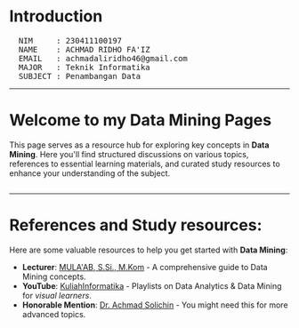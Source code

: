 # Introduction

<pre>
  NIM     : 230411100197
  NAME    : ACHMAD RIDHO FA'IZ
  EMAIL   : achmadaliridho46@gmail.com
  MAJOR   : Teknik Informatika
  SUBJECT : Penambangan Data
</pre>

---

# Welcome to my Data Mining Pages

This page serves as a resource hub for exploring key concepts in **Data Mining**. Here you'll find structured discussions on various topics, references to essential learning materials, and curated study resources to enhance your understanding of the subject.

```{tableofcontents}
```

---

# References and Study resources:

Here are some valuable resources to help you get started with **Data Mining**:

- **Lecturer**: [MULA'AB, S.Si., M.Kom](https://moelaab.github.io/datamining) - A comprehensive guide to Data Mining concepts.
- **YouTube**: [KuliahInformatika](https://www.youtube.com/@KuliahInformatika/playlists) - Playlists on Data Analytics & Data Mining for _visual learners_.
- **Honorable Mention**: [Dr. Achmad Solichin](https://www.youtube.com/@AchmadSolichin/streams) - You might need this for more advanced topics.